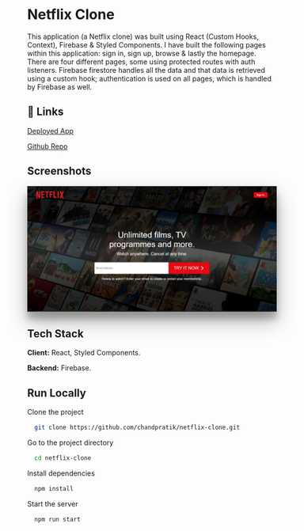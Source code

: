 # Netflix Clone

This application (a Netflix clone) was built using React (Custom Hooks, Context), Firebase & Styled Components. I have built the following pages within this application: sign in, sign up, browse & lastly the homepage. There are four different pages, some using protected routes with auth listeners. Firebase firestore handles all the data and that data is retrieved using a custom hook; authentication is used on all pages, which is handled by Firebase as well.

## 🔗 Links

[Deployed App](https://netflix-clone-webapp.netlify.app/)

[Github Repo](https://github.com/chandpratik/netflix-clone)

## Screenshots

<img src="./src/images/ss.png" style="box-shadow: 0 19px 38px rgba(0,0,0,0.30), 0 15px 12px rgba(0,0,0,0.22);" />

## Tech Stack

**Client:** React, Styled Components.

**Backend:** Firebase.

## Run Locally

Clone the project

```bash
  git clone https://github.com/chandpratik/netflix-clone.git
```

Go to the project directory

```bash
  cd netflix-clone
```

Install dependencies

```bash
  npm install
```

Start the server

```bash
  npm run start
```
